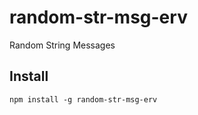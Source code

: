 # random-str-msg-erv
Random String Messages

## Install
```npm
npm install -g random-str-msg-erv
```